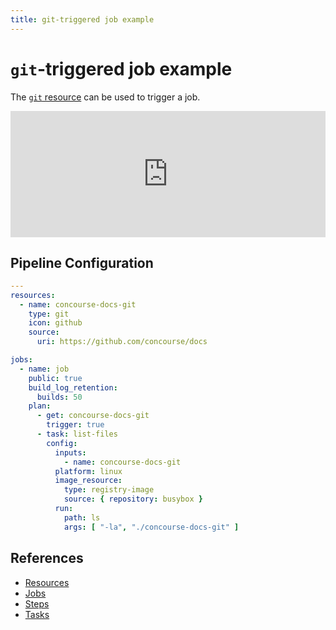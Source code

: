 ```yaml
---
title: git-triggered job example
---
```


# `git`-triggered job example

The [`git` resource](https://github.com/concourse/git-resource) can be used to trigger a job.

<div>
  <div style="position:relative;padding-top:40%;">
    <iframe src="https://ci.concourse-ci.org/teams/examples/pipelines/git-triggered" allowfullscreen
      style="position:absolute;top:0;left:0;width:100%;height:100%;border:0"></iframe>
  </div>
</div>

## Pipeline Configuration

```yaml
---
resources:
  - name: concourse-docs-git
    type: git
    icon: github
    source:
      uri: https://github.com/concourse/docs

jobs:
  - name: job
    public: true
    build_log_retention:
      builds: 50
    plan:
      - get: concourse-docs-git
        trigger: true
      - task: list-files
        config:
          inputs:
            - name: concourse-docs-git
          platform: linux
          image_resource:
            type: registry-image
            source: { repository: busybox }
          run:
            path: ls
            args: [ "-la", "./concourse-docs-git" ]
```

## References

* [Resources](https://concourse-ci.org/resources.html)
* [Jobs](https://concourse-ci.org/jobs.html)
* [Steps](https://concourse-ci.org/steps.html)
* [Tasks](https://concourse-ci.org/tasks.html)